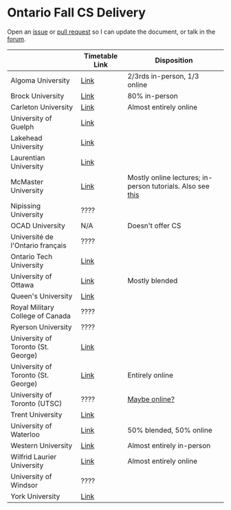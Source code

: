 # Ontario Fall CS Delivery

Open an [issue](https://github.com/jnguyen1098/ontario-fall-cs-delivery/issues/new?assignees=jnguyen1098&labels=documentation&template=edit-request.md&title=) or [pull request](https://github.com/jnguyen1098/ontario-fall-cs-delivery/pulls) so I can update the document, or talk in the [forum](https://github.com/jnguyen1098/ontario-fall-cs-delivery/discussions).

|                                    | Timetable Link                                                                                                                | Disposition                                                                                                                                                        |
|------------------------------------|-------------------------------------------------------------------------------------------------------------------------------|--------------------------------------------------------------------------------------------------------------------------------------------------------------------|
| Algoma University                  | [Link](https://algomau.ca/course-schedules/)                                                                                  | 2/3rds in-person, 1/3 online                                                                                                                                       |
| Brock University                   | [Link](https://brocku.ca/guides-and-timetables/timetables/?session=fw&type=ug&level=all&program=COSC)                         | 80% in-person                                                                                                                                                      |
| Carleton University                | [Link](https://central.carleton.ca/prod/bwysched.p_select_term?wsea_code=EXT)                                                 | Almost entirely online                                                                                                                                             |
| University of Guelph               | [Link](https://webadvisor.uoguelph.ca/)                                                                                       |                                                                                                                                                                    |
| Lakehead University                | [Link](https://www.lakeheadu.ca/timetable)                                                                                    |                                                                                                                                                                    |
| Laurentian University              | [Link](https://selfservice.laurentian.ca/Student/Courses)                                                                     |                                                                                                                                                                    |
| McMaster University                | [Link](https://mytimetable.mcmaster.ca/)                                                                                      | Mostly online lectures; in-person tutorials. Also see [this](https://www.reddit.com/r/McMaster/comments/nrirpm/letter_from_science_dean_to_professors_about_fall/) |
| Nipissing University               | ????                                                                                                                          |                                                                                                                                                                    |
| OCAD University                    | N/A                                                                                                                           | Doesn't offer CS                                                                                                                                                   |
| Université de l'Ontario français   | ????                                                                                                                          |                                                                                                                                                                    |
| Ontario Tech University            | [Link](https://ssp.mycampus.ca/StudentRegistrationSsb/ssb/term/termSelection?mode=search&mepCode=UOIT#Search%20for%20courses) |                                                                                                                                                                    |
| University of Ottawa               | [Link](https://catalogue.uottawa.ca/en/courses/)                                                                              | Mostly blended                                                                                                                                                     |
| Queen's University                 | [Link](http://www.queensu.ca/registrar/solus-class-schedule)                                                                  |                                                                                                                                                                    |
| Royal Military College of Canada   | ????                                                                                                                          |                                                                                                                                                                    |
| Ryerson University                 | ????                                                                                                                          |                                                                                                                                                                    |
| University of Toronto (St. George) | [Link](http://timetable.iit.artsci.utoronto.ca/)                                                                              |                                                                                                                                                                    |
| University of Toronto (St. George) | [Link](https://student.utm.utoronto.ca/timetable/)                                                                            | Entirely online                                                                                                                                                    |
| University of Toronto (UTSC)       | ????                                                                                                                          | [Maybe online?](https://www.utsc.utoronto.ca/registrar/timetable)                                                                                                  |
| Trent University                   | [Link](https://www.trentu.ca/WebAdvisor/WebAdvisor)                                                                           |                                                                                                                                                                    |
| University of Waterloo             | [Link](https://classes.uwaterloo.ca/under.html)                                                                               | 50% blended, 50% online                                                                                                                                            |
| Western University                 | [Link](https://studentservices.uwo.ca/secure/timetables/mastertt/ttindex.cfm)                                                 | Almost entirely in-person                                                                                                                                          |
| Wilfrid Laurier University         | [Link](https://loris.wlu.ca/register/ssb/registration/registration)                                                           | Almost entirely online                                                                                                                                             |
| University of Windsor              | ????                                                                                                                          |                                                                                                                                                                    |
| York University                    | [Link](https://w2prod.sis.yorku.ca/Apps/WebObjects/cdm.woa/)                                                                  |                                                                                                                                                                    |
